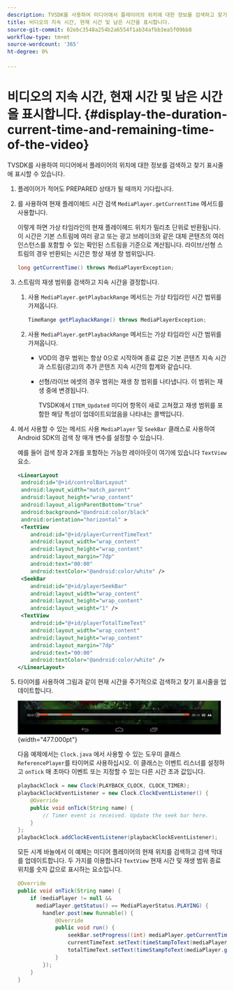 ```yaml
---
description: TVSDK를 사용하여 미디어에서 플레이어의 위치에 대한 정보를 검색하고 찾기 표시줄에 표시할 수 있습니다.
title: 비디오의 지속 시간, 현재 시간 및 남은 시간을 표시합니다.
source-git-commit: 02ebc3548a254b2a6554f1ab34afbb3ea5f09bb8
workflow-type: tm+mt
source-wordcount: '365'
ht-degree: 0%

---
```


# 비디오의 지속 시간, 현재 시간 및 남은 시간을 표시합니다. {#display-the-duration-current-time-and-remaining-time-of-the-video}

TVSDK를 사용하여 미디어에서 플레이어의 위치에 대한 정보를 검색하고 찾기 표시줄에 표시할 수 있습니다.

1. 플레이어가 적어도 PREPARED 상태가 될 때까지 기다립니다.
1. 를 사용하여 현재 플레이헤드 시간 검색 `MediaPlayer.getCurrentTime` 메서드를 사용합니다.

   이렇게 하면 가상 타임라인의 현재 플레이헤드 위치가 밀리초 단위로 반환됩니다. 이 시간은 기본 스트림에 여러 광고 또는 광고 브레이크와 같은 대체 콘텐츠의 여러 인스턴스를 포함할 수 있는 확인된 스트림을 기준으로 계산됩니다. 라이브/선형 스트림의 경우 반환되는 시간은 항상 재생 창 범위입니다.

   ```java
   long getCurrentTime() throws MediaPlayerException;
   ```

1. 스트림의 재생 범위를 검색하고 지속 시간을 결정합니다.
   1. 사용 `MediaPlayer.getPlaybackRange` 메서드는 가상 타임라인 시간 범위를 가져옵니다.

      ```java
      TimeRange getPlaybackRange() throws MediaPlayerException;
      ```

   1. 사용 `MediaPlayer.getPlaybackRange` 메서드는 가상 타임라인 시간 범위를 가져옵니다.

      * VOD의 경우 범위는 항상 0으로 시작하며 종료 값은 기본 콘텐츠 지속 시간과 스트림(광고)의 추가 콘텐츠 지속 시간의 합계와 같습니다.
      * 선형/라이브 에셋의 경우 범위는 재생 창 범위를 나타냅니다. 이 범위는 재생 중에 변경됩니다.

        TVSDK에서 `ITEM_Updated` 미디어 항목이 새로 고쳐졌고 재생 범위를 포함한 해당 특성이 업데이트되었음을 나타내는 콜백입니다.

1. 에서 사용할 수 있는 메서드 사용 `MediaPlayer` 및 `SeekBar` 클래스로 사용하여 Android SDK의 검색 창 매개 변수를 설정할 수 있습니다.

   예를 들어 검색 창과 2개를 포함하는 가능한 레이아웃이 여기에 있습니다 `TextView` 요소.

   ```xml
   <LinearLayout 
    android:id="@+id/controlBarLayout" 
    android:layout_width="match_parent" 
    android:layout_height="wrap_content" 
    android:layout_alignParentBottom="true" 
    android:background="@android:color/black" 
    android:orientation="horizontal" > 
    <TextView 
       android:id="@+id/playerCurrentTimeText" 
       android:layout_width="wrap_content" 
       android:layout_height="wrap_content" 
       android:layout_margin="7dp" 
       android:text="00:00" 
       android:textColor="@android:color/white" /> 
    <SeekBar 
       android:id="@+id/playerSeekBar" 
       android:layout_width="wrap_content" 
       android:layout_height="wrap_content" 
       android:layout_weight="1" /> 
    <TextView 
       android:id="@+id/playerTotalTimeText" 
       android:layout_width="wrap_content" 
       android:layout_height="wrap_content" 
       android:layout_margin="7dp" 
       android:text="00:00" 
       android:textColor="@android:color/white" /> 
   </LinearLayout>
   ```

1. 타이머를 사용하여 그림과 같이 현재 시간을 주기적으로 검색하고 찾기 표시줄을 업데이트합니다.

   <!--<a id="fig_689CEDDD02094C0C8E91C5195F8EAD3F"></a>-->

   ![](assets/seek-bar.jpg){width="477.000pt"}

   다음 예제에서는 `Clock.java` 에서 사용할 수 있는 도우미 클래스 `ReferencePlayer`를 타이머로 사용하십시오. 이 클래스는 이벤트 리스너를 설정하고 `onTick` 매 초마다 이벤트 또는 지정할 수 있는 다른 시간 초과 값입니다.

   ```java
   playbackClock = new Clock(PLAYBACK_CLOCK, CLOCK_TIMER); 
   playbackClockEventListener = new Clock.ClockEventListener() { 
       @Override 
       public void onTick(String name) { 
           // Timer event is received. Update the seek bar here. 
       } 
   }; 
   playbackClock.addClockEventListener(playbackClockEventListener);
   ```

   모든 시계 바늘에서 이 예제는 미디어 플레이어의 현재 위치를 검색하고 검색 막대를 업데이트합니다. 두 가지를 이용합니다 `TextView` 현재 시간 및 재생 범위 종료 위치를 숫자 값으로 표시하는 요소입니다.

   ```java
   @Override 
   public void onTick(String name) { 
       if (mediaPlayer != null &&  
         mediaPlayer.getStatus() == MediaPlayerStatus.PLAYING) { 
           handler.post(new Runnable() { 
               @Override 
               public void run() { 
                   seekBar.setProgress((int) mediaPlayer.getCurrentTime()); 
                   currentTimeText.setText(timeStampToText(mediaPlayer.getCurrentTime())); 
                   totalTimeText.setText(timeStampToText(mediaPlayer.getPlaybackRange().getEnd())); 
               } 
           }); 
       } 
   } 
   ```
